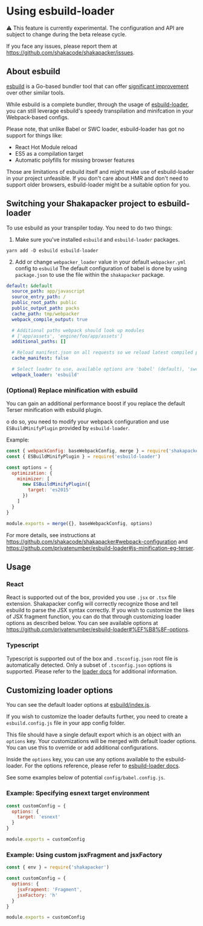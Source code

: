# Using esbuild-loader

:warning: This feature is currently experimental. The configuration and API are subject to change during the beta release cycle.

If you face any issues, please report them at https://github.com/shakacode/shakapacker/issues.

## About esbuild

[esbuild](https://esbuild.github.io/) is a Go-based bundler tool that can offer [significant improvement](https://esbuild.github.io/faq/#benchmark-details) over other similar tools.

While esbuild is a complete bundler, through the usage of [esbuild-loader](https://github.com/privatenumber/esbuild-loader), you can still leverage esbuild's speedy transpilation and minifcation in your Webpack-based configs.

Please note, that unlike Babel or SWC loader, esbuild-loader has got no support for things like:
- React Hot Module reload
- ES5 as a compilation target
- Automatic polyfills for missing browser features

Those are limitations of esbuild itself and might make use of esbuild-loader in your project unfeasible. If you don't care about HMR and don't need to support older browsers, esbuild-loader might be a suitable option for you.

## Switching your Shakapacker project to esbuild-loader

To use esbuild as your transpiler today. You need to do two things:

1. Make sure you've installed `esbuild` and `esbuild-loader` packages.

```
yarn add -D esbuild esbuild-loader
```

2. Add or change `webpacker_loader` value in your default `webpacker.yml` config to `esbuild`
The default configuration of babel is done by using `package.json` to use the file within the `shakapacker` package.

```yml
default: &default
  source_path: app/javascript
  source_entry_path: /
  public_root_path: public
  public_output_path: packs
  cache_path: tmp/webpacker
  webpack_compile_output: true

  # Additional paths webpack should look up modules
  # ['app/assets', 'engine/foo/app/assets']
  additional_paths: []

  # Reload manifest.json on all requests so we reload latest compiled packs
  cache_manifest: false

  # Select loader to use, available options are 'babel' (default), 'swc' or 'esbuild'
  webpack_loader: 'esbuild'
```

### (Optional) Replace minification with esbuild

You can gain an additional performance boost if you replace the default Terser minification with esbuild plugin.

o do so, you need to modify your webpack configuration and use `ESBuildMinifyPlugin` provided by `esbuild-loader`.

Example:

```js
const { webpackConfig: baseWebpackConfig, merge } = require('shakapacker')
const { ESBuildMinifyPlugin } = require('esbuild-loader')

const options = {
  optimization: {
    minimizer: [
      new ESBuildMinifyPlugin({
        target: 'es2015' 
      })
    ]
  }
}

module.exports = merge({}, baseWebpackConfig, options)
```

For more details, see instructions at https://github.com/shakacode/shakapacker#webpack-configuration and https://github.com/privatenumber/esbuild-loader#js-minification-eg-terser.

## Usage

### React

React is supported out of the box, provided you use `.jsx` or `.tsx` file extension. Shakapacker config will correctly recognize those and tell esbuild to parse the JSX syntax correctly. If you wish to customize the likes of JSX fragment function, you can do that through customizing loader options as described below. You can see available options at https://github.com/privatenumber/esbuild-loader#%EF%B8%8F-options.

### Typescript

Typescript is supported out of the box and `.tsconfig.json` root file is automatically detected. Only a subset of `.tsconfig.json` options is supported. Please refer to the [loader docs](https://github.com/privatenumber/esbuild-loader#configuration) for additional information.

## Customizing loader options

You can see the default loader options at [esbuild/index.js](../package/esbuild/index.js).

If you wish to customize the loader defaults further, you need to create a `esbuild.config.js` file in your app config folder.

This file should have a single default export which is an object with an `options` key. Your customizations will be merged with default loader options. You can use this to override or add additional configurations.

Inside the `options` key, you can use any options available to the esbuild-loader. For the options reference, please refer to [esbuild-loader docs](https://github.com/privatenumber/esbuild-loader#%EF%B8%8F-options).

See some examples below of potential `config/babel.config.js`.

### Example: Specifying esnext target environment


```js
const customConfig = {
  options: {
    target: 'esnext'
  }
}

module.exports = customConfig
```

### Example: Using custom jsxFragment and jsxFactory

```js
const { env } = require('shakapacker')

const customConfig = {
  options: {
    jsxFragment: 'Fragment',
    jsxFactory: 'h' 
  }
}

module.exports = customConfig
```
